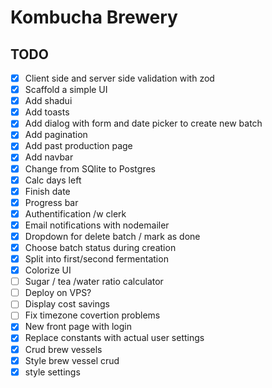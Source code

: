 # Kombucha Brewery

## TODO

-   [x] Client side and server side validation with zod
-   [x] Scaffold a simple UI
-   [x] Add shadui
-   [x] Add toasts
-   [x] Add dialog with form and date picker to create new batch
-   [x] Add pagination
-   [x] Add past production page
-   [x] Add navbar
-   [x] Change from SQlite to Postgres
-   [x] Calc days left
-   [x] Finish date
-   [x] Progress bar
-   [x] Authentification /w clerk
-   [x] Email notifications with nodemailer
-   [x] Dropdown for delete batch / mark as done
-   [x] Choose batch status during creation
-   [x] Split into first/second fermentation
-   [x] Colorize UI
-   [ ] Sugar / tea /water ratio calculator
-   [ ] Deploy on VPS?
-   [ ] Display cost savings
-   [ ] Fix timezone covertion problems
-   [x] New front page with login
-   [x] Replace constants with actual user settings
-   [x] Crud brew vessels
-   [x] Style brew vessel crud
-   [x] style settings

